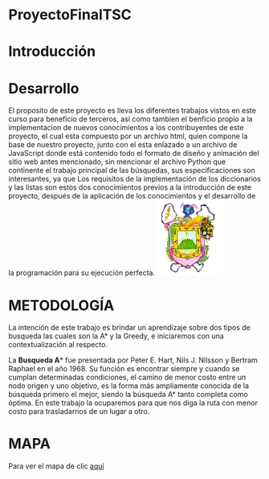 # ProyectoFinalTSC


# Introducción




# Desarrollo
El proposito de este proyecto es lleva los diferentes trabajos vistos en este curso para beneficio de terceros, asi como tambien el benficio propio a la implementacion de nuevos conocimientos a los contribuyentes de este proyecto, el cual esta compuesto por un archivo html, quien compone la base de nuestro proyecto, junto con el esta enlazado a un archivo de JavaScript donde está contenido todo el formato de diseño y animación del sitio web antes mencionado, sin mencionar el archivo Python que continente el trabajo principal de las búsquedas, sus especificaciones son interesantes, ya que Los requisitos de la implementación de los diccionarios y las listas son estos dos conocimientos previos a la introducción de este proyecto, después de la aplicación de los conocimientos y el desarrollo de la programación para su ejecución perfecta.
![Texto alternativo](images/xalapa.png)



# METODOLOGÍA
La intención de este trabajo es brindar un aprendizaje sobre dos tipos de busqueda las cuales son la A* y la Greedy, e iniciaremos con una contextualización al respecto.


La **Busqueda A*** fue presentada por Peter E. Hart, Nils J. Nilsson y Bertram Raphael en el año 1968. Su función es encontrar siempre y cuando se cumplan determinadas condiciones, el camino de menor costo entre un nodo origen y uno objetivo, es la forma más ampliamente conocida de la búsqueda primero el mejor, siendo la búsqueda A* tanto completa como óptima. En este trabajo la ocuparemos para que nos diga la ruta con menor costo para trasladarnos de un lugar a otro.

# MAPA
Para ver el mapa de clic [aquí](https://nefilimzbm.github.io/ProyectoFinalTSC/)
